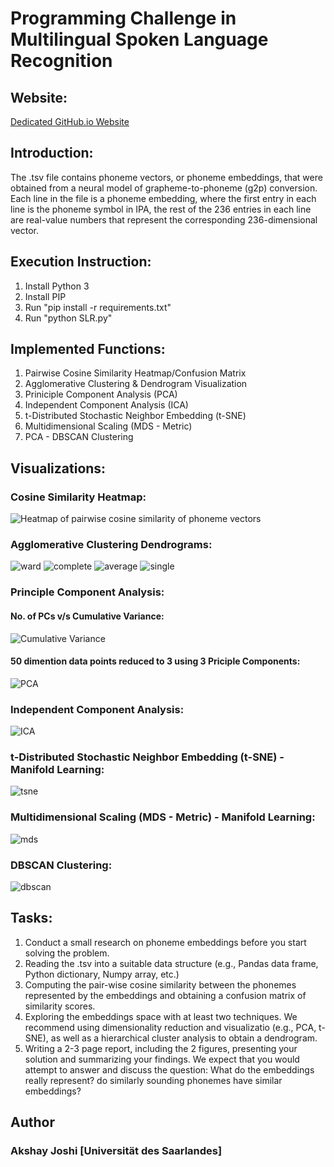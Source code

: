 # Programming Challenge in Multilingual Spoken Language Recognition

## Website:
[Dedicated GitHub.io Website](https://akshayjoshii.github.io/Automated_Speech_Recognition/)

## Introduction:

The .tsv file contains phoneme vectors, or phoneme embeddings,  that were obtained from a neural model of grapheme-to-phoneme (g2p) conversion. Each line in the file is a phoneme embedding, where the first entry in each line is the phoneme symbol in IPA,  the rest of the 236 entries in each line are real-value numbers that represent the corresponding 236-dimensional vector. 
 

## Execution Instruction:

1. Install Python 3
2. Install PIP
3. Run "pip install -r requirements.txt"
4. Run "python SLR.py"


## Implemented Functions:

1. Pairwise Cosine Similarity Heatmap/Confusion Matrix
2. Agglomerative Clustering & Dendrogram Visualization
3. Priniciple Component Analysis (PCA)
4. Independent Component Analysis (ICA)
5. t-Distributed Stochastic Neighbor Embedding (t-SNE)
6. Multidimensional Scaling (MDS - Metric)
7. PCA - DBSCAN Clustering


##  Visualizations:

### Cosine Similarity Heatmap:

![Heatmap of pairwise cosine similarity of phoneme vectors](images/heatmap.png?raw=true "Cosine Similarity Heatmap")

### Agglomerative Clustering Dendrograms:

![ward](images/ward.png?raw=true "Ward Linkage")
![complete](images/complete.png?raw=true "Complete Linkage")
![average](images/average.png?raw=true "Average Linkage")
![single](images/single.png?raw=true "Single Linkage")


### Principle Component Analysis:

#### No. of PCs v/s Cumulative Variance:

![Cumulative Variance](images/pca_cumulative_variance.png?raw=true "Cumulative Variance")

#### 50 dimention data points reduced to 3 using 3 Priciple Components:

![PCA](images/pca.png?raw=true "3 Priciple Components")

### Independent Component Analysis:

![ICA](images/ica.png?raw=true "2 Independent Components")

### t-Distributed Stochastic Neighbor Embedding (t-SNE) - Manifold Learning:

![tsne](images/tsne.png?raw=true "2 t-SNE components")

### Multidimensional Scaling (MDS - Metric) - Manifold Learning:

![mds](images/mds.png?raw=true "2 MDS components")

### DBSCAN Clustering:

![dbscan](images/dbscan.png?raw=true "PCA - DBSCAN Clustering")


## Tasks:

1.  Conduct a small research on phoneme embeddings before you start solving the problem.
2.	Reading the .tsv into a suitable data structure (e.g., Pandas data frame, Python dictionary, Numpy array, etc.)
3.	Computing the pair-wise cosine similarity between the phonemes represented by the embeddings and obtaining a confusion matrix of similarity scores. 
4.	Exploring the embeddings space with at least two techniques. We recommend using dimensionality reduction and visualizatio (e.g., PCA, t-SNE), as well as a hierarchical cluster analysis to obtain a dendrogram. 
5.	Writing a 2-3 page report, including the 2 figures, presenting your solution and summarizing your findings. We expect that you would attempt to answer and discuss the question: What do the embeddings really represent? do similarly sounding phonemes have similar embeddings?


## Author
### Akshay Joshi [Universität des Saarlandes]
